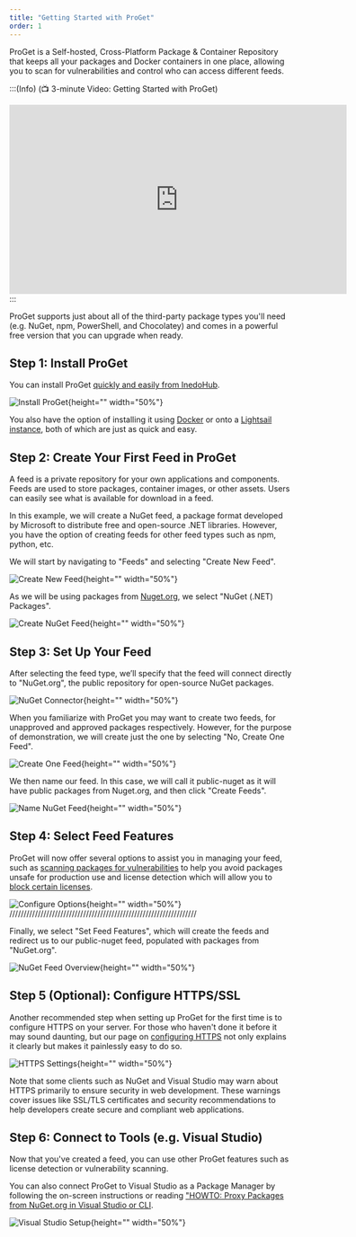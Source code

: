 ```yaml
---
title: "Getting Started with ProGet"
order: 1
---
```


ProGet is a Self-hosted, Cross-Platform Package & Container Repository that keeps all your packages and Docker containers in one place, allowing you to scan for vulnerabilities and control who can access different feeds. 

:::(Info) (📺 3-minute Video:  Getting Started with ProGet)
<iframe width="600" height="337" src="https://www.youtube.com/embed/IQ_GzpgLhlY" frameborder="0" allowfullscreen="true"></iframe>
:::

ProGet supports just about all of the third-party package types you'll need (e.g. NuGet, npm, PowerShell, and Chocolatey) and comes in a powerful free version that you can upgrade when ready.

## Step 1: Install ProGet

You can install ProGet [quickly and easily from InedoHub](/docs/installation/windows/inedo-hub-installation-guide).

![Install ProGet](/resources/docs/inedohub-install.png){height="" width="50%"}

You also have the option of installing it using [Docker](/docs/installation/linux/docker-guide) or onto a [Lightsail instance](/docs/proget/installation/proget-how-to-install-on-aws-lightsail), both of which are just as quick and easy. 


## Step 2: Create Your First Feed in ProGet

A feed is a private repository for your own applications and components. Feeds are used to store packages, container images, or other assets. Users can easily see what is available for download in a feed. 

In this example, we will create a NuGet feed, a package format developed by Microsoft to distribute free and open-source .NET libraries. However, you have the option of creating feeds for other feed types such as npm, python, etc.

We will start by navigating to "Feeds" and selecting "Create New Feed". 

![Create New Feed](/resources/docs/proget-feeds-createnewfeed.png){height="" width="50%"}

As we will be using packages from [Nuget.org](https://www.nuget.org), we select "NuGet (.NET) Packages". 

![Create NuGet Feed](/resources/docs/proget-feeds-nugetselect.png){height="" width="50%"}

## Step 3: Set Up Your Feed 

After selecting the feed type, we’ll specify that the feed will connect directly to "NuGet.org", the public repository for open-source NuGet packages. 

![NuGet Connector](/resources/docs/proget-nuget-connecttoorg.png){height="" width="50%"}

When you familiarize with ProGet you may want to create two feeds, for unapproved and approved packages respectively. However, for the purpose of demonstration, we will create just the one by selecting "No, Create One Feed". 

![Create One Feed](/resources/docs/proget-nuget-createonefeed.png){height="" width="50%"}

We then name our feed. In this case, we will call it public-nuget as it will have public packages from Nuget.org, and then click "Create Feeds". 

![Name NuGet Feed](/resources/docs/proget-nuget-nameonefeed.png){height="" width="50%"}

## Step 4: Select Feed Features 

ProGet will now offer several options to assist you in managing your feed, such as [scanning packages for vulnerabilities](/docs/proget/sca/vulnerabilities) to help you avoid packages unsafe for production use and license detection which will allow you to [block certain licenses](/docs/proget/sca/licenses). 

![Configure Options](/resources/docs/proget-nuget-newfeedoptions.png){height="" width="50%"} //////////////////////////////////////////////////////////////////

Finally, we select "Set Feed Features", which will create the feeds and redirect us to our public-nuget feed, populated with packages from "NuGet.org". 

![NuGet Feed Overview](/resources/docs/proget-nuget-publicfeed.png){height="" width="50%"}

## Step 5 (Optional): Configure HTTPS/SSL

Another recommended step when setting up ProGet for the first time is to  configure HTTPS on your server. For those who haven't done it before it  may sound daunting, but our page on [configuring HTTPS](/docs/installation/installing-on-iis/installation-windows-https-support) not only explains it clearly but makes it painlessly easy to do so.

![HTTPS Settings](/resources/docs/proget-admin-httpssettings.png){height="" width="50%"}

Note that some clients such as NuGet and Visual Studio may warn about HTTPS primarily to ensure security in web development. These warnings cover issues like SSL/TLS certificates and security recommendations to help developers create secure and compliant web applications.

## Step 6: Connect to Tools (e.g. Visual Studio)

Now that you've created a feed, you can use other ProGet features such as license detection or vulnerability scanning. 

You can also connect ProGet to Visual Studio as a Package Manager by following the on-screen instructions or reading ["HOWTO: Proxy Packages from NuGet.org in Visual Studio or CLI](/docs/proget/feeds/nuget/howto-nuget-publish). 

![Visual Studio Setup](/resources/docs/proget-nuget-visualstudio.png){height="" width="50%"}

 
